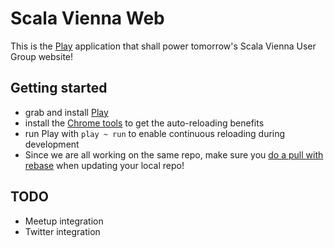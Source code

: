 # Scala Vienna Web

This is the [Play](http://www.playframework.com) application that shall power tomorrow's Scala Vienna User Group website!

## Getting started

- grab and install [Play](http://www.playframework.com)
- install the [Chrome tools](https://chrome.google.com/webstore/detail/play-framework-tools/dchhggpgbommpcjpogaploblnpldbmen) to get the auto-reloading benefits
- run Play with `play ~ run` to enable continuous reloading during development
- Since we are all working on the same repo, make sure you [do a pull with rebase](http://gitready.com/advanced/2009/02/11/pull-with-rebase.html)  when updating your local repo!

## TODO

- Meetup integration
- Twitter integration

